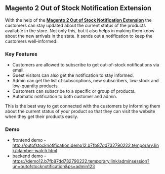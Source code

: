 <body>
	<main>
		<div class="content-wrapper">
			<div class="content-inner">
				<h2>Magento 2 Out of Stock Notification Extension</h2>
				<p>With the help of the <strong><a href="https://www.mageants.com/out-of-stock-notification-for-magento-2.html">Magento 2 Out of Stock Notification Extension</a></strong>  the customers can stay updated about the current status of the products available in the store. Not only this, but it also helps in making them know about the new arrivals in the state. It sends out a notification to keep the customers well-informed.</p>
				<div class="features-wrapper">
					<h3>Key Features</h3>
					<ul>
						<li>Customers are allowed to subscribe to get out-of-stock notifications via email.</li>
						<li>Guest visitors can also get the notification to stay informed.</li>
						<li>Admin can get the list of subscriptions, new subscribers, low-stock and low-quantity products.</li>
						<li>Customers can subscribe to a specific or group of products.</li>
						<li>Automatic notification to both customer and admin.</li>
					</ul>
				</div>
				<div class="more-features">
          	<p>This is the best way to get connected with the customers by informing them about the current status of your product so that they can visit the website when they get their products easily.</p>
					<h3>Demo</h3>
					<ul>
						<li>frontend demo - <a href="http://outofstocknotification.demo12.b7fb87dd732790222.temporary.link/clamber-watch.html">http://outofstocknotification.demo12.b7fb87dd732790222.temporary.link/clamber-watch.html</a></li>
						<li>backend demo - <a href="https://demo12.b7fb87dd732790222.temporary.link/adminsession?un=outofstocknotification&ps=admin123">https://demo12.b7fb87dd732790222.temporary.link/adminsession?un=outofstocknotification&ps=admin123</a></li>
					</ul>
				</div>
			</div>
		</div>
	</main>
</body>
</html>
